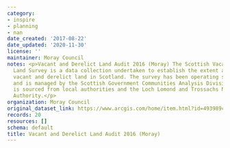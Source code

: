 ```yaml
---
category:
- inspire
- planning
- nan
date_created: '2017-08-22'
date_updated: '2020-11-30'
license: ''
maintainer: Moray Council
notes: <p>Vacant and Derelict Land Audit 2016 (Moray) The Scottish Vacant and Derelict
  Land Survey is a data collection undertaken to establish the extent and state of
  vacant and derelict land in Scotland. The survey has been operating since 1988,
  and is managed by the Scottish Government Communities Analysis Division. The data
  is sourced from local authorities and the Loch Lomond and Trossachs National Park
  Authority.</p>
organization: Moray Council
original_dataset_link: https://www.arcgis.com/home/item.html?id=493989c279c34a7797a35ed6f2db4a28
records: 20
resources: []
schema: default
title: Vacant and Derelict Land Audit 2016 (Moray)
---
```

